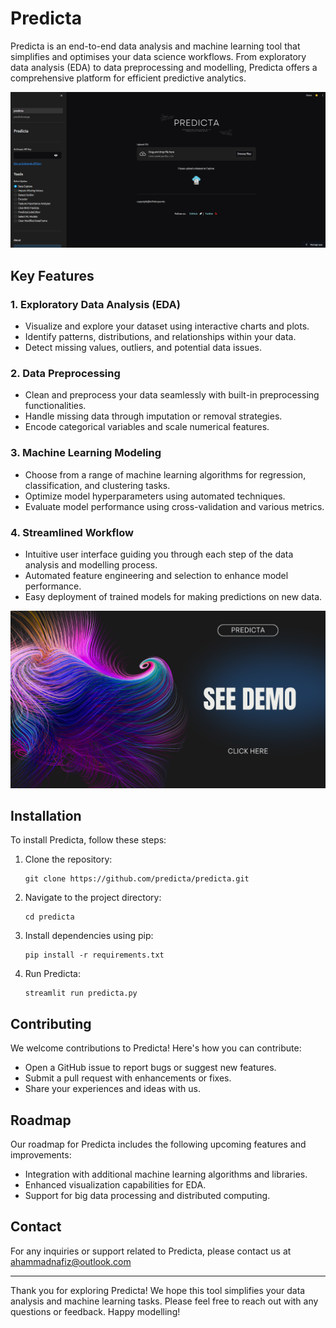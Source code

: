 # Predicta

Predicta is an end-to-end data analysis and machine learning tool that simplifies and optimises your data science workflows. From exploratory data analysis (EDA) to data preprocessing and modelling, Predicta offers a comprehensive platform for efficient predictive analytics.

![Predicta](assets/predictass.png)

## Key Features

### 1. Exploratory Data Analysis (EDA)
- Visualize and explore your dataset using interactive charts and plots.
- Identify patterns, distributions, and relationships within your data.
- Detect missing values, outliers, and potential data issues.

### 2. Data Preprocessing
- Clean and preprocess your data seamlessly with built-in preprocessing functionalities.
- Handle missing data through imputation or removal strategies.
- Encode categorical variables and scale numerical features.

### 3. Machine Learning Modeling
- Choose from a range of machine learning algorithms for regression, classification, and clustering tasks.
- Optimize model hyperparameters using automated techniques.
- Evaluate model performance using cross-validation and various metrics.

### 4. Streamlined Workflow
- Intuitive user interface guiding you through each step of the data analysis and modelling process.
- Automated feature engineering and selection to enhance model performance.
- Easy deployment of trained models for making predictions on new data.

[![Watch Demo](assets\predictademo.png)](https://youtu.be/LH5vL7mDJrw)

## Installation

To install Predicta, follow these steps:

1. Clone the repository:
   ```
   git clone https://github.com/predicta/predicta.git
   ```

2. Navigate to the project directory:
   ```
   cd predicta
   ```

3. Install dependencies using pip:
   ```
   pip install -r requirements.txt
   ```

4. Run Predicta:
   ```
   streamlit run predicta.py
   ```

## Contributing

We welcome contributions to Predicta! Here's how you can contribute:

- Open a GitHub issue to report bugs or suggest new features.
- Submit a pull request with enhancements or fixes.
- Share your experiences and ideas with us.

## Roadmap

Our roadmap for Predicta includes the following upcoming features and improvements:
- Integration with additional machine learning algorithms and libraries.
- Enhanced visualization capabilities for EDA.
- Support for big data processing and distributed computing.

## Contact

For any inquiries or support related to Predicta, please contact us at ahammadnafiz@outlook.com

---

Thank you for exploring Predicta! We hope this tool simplifies your data analysis and machine learning tasks. Please feel free to reach out with any questions or feedback. Happy modelling!
